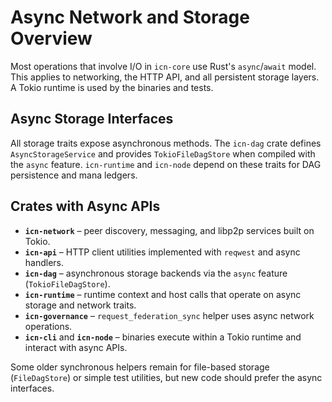 # Async Network and Storage Overview

Most operations that involve I/O in `icn-core` use Rust's `async`/`await` model. This applies to networking, the HTTP API, and all persistent storage layers. A Tokio runtime is used by the binaries and tests.

## Async Storage Interfaces

All storage traits expose asynchronous methods. The `icn-dag` crate defines `AsyncStorageService` and provides `TokioFileDagStore` when compiled with the `async` feature. `icn-runtime` and `icn-node` depend on these traits for DAG persistence and mana ledgers.

## Crates with Async APIs

* **`icn-network`** – peer discovery, messaging, and libp2p services built on Tokio.
* **`icn-api`** – HTTP client utilities implemented with `reqwest` and async handlers.
* **`icn-dag`** – asynchronous storage backends via the `async` feature (`TokioFileDagStore`).
* **`icn-runtime`** – runtime context and host calls that operate on async storage and network traits.
* **`icn-governance`** – `request_federation_sync` helper uses async network operations.
* **`icn-cli`** and **`icn-node`** – binaries execute within a Tokio runtime and interact with async APIs.

Some older synchronous helpers remain for file-based storage (`FileDagStore`) or simple test utilities, but new code should prefer the async interfaces.
